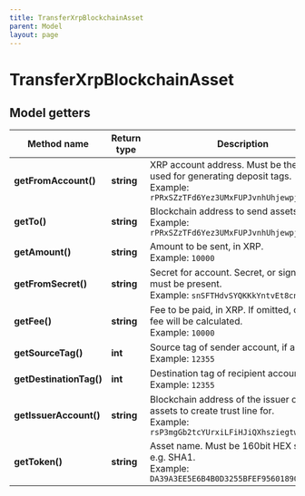 ```yaml
---
title: TransferXrpBlockchainAsset
parent: Model
layout: page
---
```


# TransferXrpBlockchainAsset

## Model getters

Method name | Return type | Description | Notes
------------ | ------------- | ------------- | -------------
**getFromAccount()** | **string** | XRP account address. Must be the one used for generating deposit tags. <br>Example: `rPRxSZzTFd6Yez3UMxFUPJvnhUhjewpjfV` |
**getTo()** | **string** | Blockchain address to send assets <br>Example: `rPRxSZzTFd6Yez3UMxFUPJvnhUhjewpjfV` |
**getAmount()** | **string** | Amount to be sent, in XRP. <br>Example: `10000` |
**getFromSecret()** | **string** | Secret for account. Secret, or signature Id must be present. <br>Example: `snSFTHdvSYQKKkYntvEt8cnmZuPJB` |
**getFee()** | **string** | Fee to be paid, in XRP. If omitted, current fee will be calculated. <br>Example: `10000` | [optional]
**getSourceTag()** | **int** | Source tag of sender account, if any. <br>Example: `12355` | [optional]
**getDestinationTag()** | **int** | Destination tag of recipient account, if any. <br>Example: `12355` | [optional]
**getIssuerAccount()** | **string** | Blockchain address of the issuer of the assets to create trust line for. <br>Example: `rsP3mgGb2tcYUrxiLFiHJiQXhsziegtwBc` |
**getToken()** | **string** | Asset name. Must be 160bit HEX string, e.g. SHA1. <br>Example: `DA39A3EE5E6B4B0D3255BFEF95601890AFD80709` |


